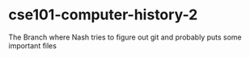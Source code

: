 # cse101-computer-history-2
The Branch where Nash tries to figure out git and probably puts some important files
